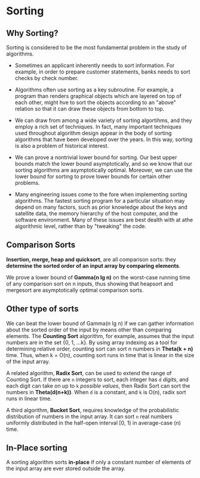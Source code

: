 # Sorting

## Why Sorting?

Sorting is considered to be the most fundamental problem in the study of algorithms.

* Sometimes an applicant inherently needs to sort information. For example, in order to prepare customer statements, banks needs to sort checks by check number.

* Algorithms often use sorting as a key subroutine. For example, a program than renders graphical objects which are layered on top of each other, might hve to sort the objects according to an "above" relation so that it can draw these objects from bottom to top.

* We can draw from among a wide variety of sorting algortihms, and they employ a rich set of techniques. In fact, many important techniques used throughout algorithm design appear in the body of sorting algorithms that have been developed over the years. In this way, sorting is also a problem of historical interest.

* We can prove a nontrivial lower bound for sorting. Our best upper bounds match the lower bound asymptotically, and so we know that our sorting algorithms are asymptotically optimal. Moreover, we can use the lower bound for sorting to prove lower bounds for certain other problems.

* Many engineering issues come to the fore when implementing sorting algorithms. The fastest sorting program for a particular situation may depend on many factors, such as prior knowledge about the keys and satellite data, the memory hierarchy of the host computer, and the software environment. Many of these issues are best dealth with at athe algorithmic level, rather than by "tweaking" the code.

## Comparison Sorts

__Insertion, merge, heap and quicksort__, are all comparison sorts: they __determine the sorted order of an input array by comparing elements__.

We prove a lower bound of __Gamma(n lg n)__ on the worst-case running time of any comparison sort on n inputs, thus showing that heapsort and mergesort are asymptotically optimal comparison sorts.

## Other type of sorts

We can beat the lower bound of Gamma(n lg n) if we can gather information about the sorted order of the input by means other than comparing elements. The __Counting Sort__ algorithm, for example, assumes that the input numbers are in the set {0, 1, ...k}. By using array indexing as a tool for determining relative order, counting sort can sort n numbers in __Theta(k + n)__ time. Thus, when k = O(n), counting sort runs in time that is linear in the size of the input array.

A related algorithm, __Radix Sort__, can be used to extend the range of Counting Sort. If there are `n` integers to sort, each integer has `d` _digits_, and each digit can take on up to `k` _possible values_, then Radix Sort can sort the numbers in __Theta(d(n+k))__. When `d` is a constant, and `k` is O(n), radix sort runs in linear time.

A third algorithm, __Bucket Sort__, requires knowledge of the probabilistic distribution of numbers in the input array. It can sort `n` real numbers uniformly distributed in the half-open interval [0, 1) in average-case (n) time.

## In-Place sorting

A sorting algorithm sorts __in-place__ if only a constant number of elements of the input array are ever stored outside the array.
